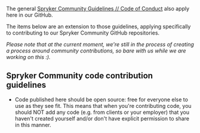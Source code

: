 The general [Spryker Community Guidelines // Code of Conduct](https://commerceverse.space/discussion/27749/community-guidelines-code-of-conduct) also apply here in our GitHub.

The items below are an extension to those guidelines, applying specifically to contributing to our Spryker Community GitHub repositories.

_Please note that at the current moment, we're still in the process of creating a process around community contributions, so bare with us while we are working on this :)._

## Spryker Community code contribution guidelines
* Code published here should be open source: free for everyone else to use as they see fit. This means that when you're contributing code, you should NOT add any code (e.g. from clients or your employer) that you haven't created yourself and/or don't have explicit permission to share in this manner.

